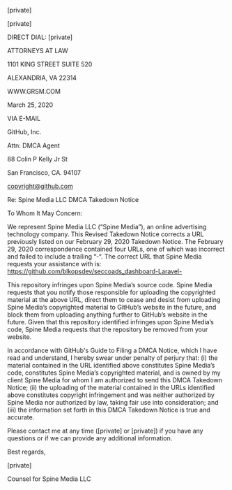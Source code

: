 [private]

[private]

DIRECT DIAL: [private]

ATTORNEYS AT LAW

1101 KING STREET SUITE 520

ALEXANDRIA, VA 22314

WWW.GRSM.COM

March 25, 2020

VIA E-MAIL

GitHub, Inc.

Attn: DMCA Agent

88 Colin P Kelly Jr St

San Francisco, CA. 94107

copyright@github.com

Re: Spine Media LLC DMCA Takedown Notice

To Whom It May Concern:

We represent Spine Media LLC (“Spine Media”), an online advertising technology company.  This Revised Takedown Notice corrects a URL previously listed on our February 29, 2020 Takedown Notice.  The February 29, 2020 correspondence contained four URLs, one of which was incorrect and failed to include a trailing “-“.  The correct URL that Spine Media requests your assistance with is: https://github.com/blkopsdev/seccoads_dashboard-Laravel-

This repository infringes upon Spine Media’s source code.  Spine Media requests that you notify those responsible for uploading the copyrighted material at the above URL, direct them to cease and desist from uploading Spine Media’s copyrighted material to GitHub’s website in the future, and block them from uploading anything further to GitHub’s website in the future.  Given that this repository identified infringes upon Spine Media’s code, Spine Media requests that the repository be removed from your website.

In accordance with GitHub's Guide to Filing a DMCA Notice, which I have read and understand, I hereby swear under penalty of perjury that: (i) the material contained in the URL identified above constitutes Spine Media’s code, constitutes Spine Media’s copyrighted material, and is owned by my client Spine Media for whom I am authorized to send this DMCA Takedown Notice; (ii) the uploading of the material contained in the URLs identified above constitutes copyright infringement and was neither authorized by Spine Media nor authorized by law, taking fair use into consideration; and (iii) the information set forth in this DMCA Takedown Notice is true and accurate. 

Please contact me at any time ([private] or [private]) if you have any questions or if we can provide any additional information. 
 
Best regards,

[private]

Counsel for Spine Media LLC  
